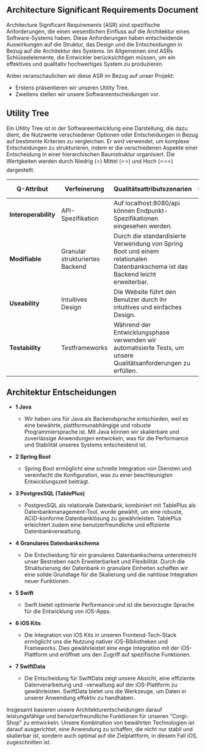 ## Architecture Significant Requirements Document ##
Architecture Significant Requirements (ASR) sind spezifische Anforderungen, die einen wesentlichen Einfluss auf die Architektur eines Software-Systems haben. 
Diese Anforderungen haben entscheidende Auswirkungen auf die Struktur, das Design und die Entscheidungen in Bezug auf die Architektur des Systems. 
Im Allgemeinen sind ASRs Schlüsselelemente, die Entwickler berücksichtigen müssen, um ein effektives und qualitativ hochwertiges System zu produzieren.

Anbei veranschaulichen wir diese ASR im Bezug auf unser Projekt:
- Erstens präsentieren wir unseren Utility Tree.
- Zweitens stellen wir unsere Softwareentscheidungen vor.

## Utility Tree ##

Ein Utility Tree ist in der Softwareentwicklung eine Darstellung, die dazu dient, die Nutzwerte verschiedener Optionen oder Entscheidungen in Bezug auf bestimmte Kriterien zu vergleichen.
Er wird verwendet, um komplexe Entscheidungen zu strukturieren, indem er die verschiedenen Aspekte einer Entscheidung in einer hierarchischen Baumstruktur organisiert.
Die Wertgkeiten werden durch Niedrig (⭐) Mittel (⭐⭐) und Hoch (⭐⭐⭐) dargestellt.

| Q-Attribut          | Verfeinerung                  | Qualitätsattributszenarien                                     | Geschäftswert | Technisches Risiko |
|---------------------|-------------------------------|------------------------------------------------------------------|---------------|--------------------|
| **Interoperability**| API-Spezifikation             | Auf localhost:8080/api können Endpunkt-Spezifikationen eingesehen werden. | ⭐⭐ | ⭐         |
| **Modifiable**  | Granular strukturiertes Backend| Durch die standardisierte Verwendung von Spring Boot und einem relationalen Datenbankschema ist das Backend leicht erweiterbar. | ⭐⭐⭐      | ⭐⭐⭐           |
| **Useability** | Intuitives Design         | Die Website führt den Benutzer durch ihr intuitives und einfaches Design. | ⭐⭐⭐      | ⭐⭐          |
| **Testability**      | Testframeworks                | Während der Entwicklungsphase verwenden wir automatisierte Tests, um unsere Qualitätsanforderungen zu erfüllen. | ⭐⭐⭐      | ⭐⭐          |

## Architektur Entscheidungen ##

- **1 Java**
  - Wir haben uns für Java als Backendsprache entschieden, weil es eine bewährte, plattformunabhängige und robuste Programmiersprache ist. Mit Java können wir skalierbare und zuverlässige Anwendungen entwickeln, was für die Performance und Stabilität unseres Systems entscheidend ist.

- **2 Spring Boot**
  - Spring Boot ermöglicht eine schnelle Integration von Diensten und vereinfacht die Konfiguration, was zu einer beschleunigten Entwicklungszeit beiträgt.

- **3 PostgresSQL (TablePlus)**
  - PostgresSQL als relationale Datenbank, kombiniert mit TablePlus als Datenbankmanagement-Tool, wurde gewählt, um eine robuste, ACID-konforme Datenbanklösung zu gewährleisten. TablePlus erleichtert zudem eine benutzerfreundliche und effiziente Datenbankverwaltung.

- **4 Granulares Datenbankschema**
  - Die Entscheidung für ein granulares Datenbankschema unterstreicht unser Bestreben nach Erweiterbarkeit und Flexibilität. Durch die Strukturierung der Datenbank in granulare Einheiten schaffen wir eine solide Grundlage für die Skalierung und die nahtlose Integration neuer Funktionen.

- **5 Swift**
  - Swift bietet optimierte Performance und ist die bevorzugte Sprache für die Entwicklung von iOS-Apps.

- **6 iOS Kits**
  - Die Integration von iOS Kits in unseren Frontend-Tech-Stack ermöglicht uns die Nutzung nativer iOS-Bibliotheken und Frameworks. Dies gewährleistet eine enge Integration mit der iOS-Plattform und eröffnet uns den Zugriff auf spezifische Funktionen.

- **7 SwiftData**
  - Die Entscheidung für SwiftData zeigt unsere Absicht, eine effiziente Datenverarbeitung und -verwaltung auf der iOS-Plattform zu gewährleisten. SwiftData bietet uns die Werkzeuge, um Daten in unserer Anwendung effektiv zu handhaben.

Insgesamt basieren unsere Architekturentscheidungen darauf leistungsfähige und benutzerfreundliche Funktionen für unseren "Corgi-Shop" zu entwickeln. 
Unsere Kombination von bewährten Technologien ist darauf ausgerichtet, eine Anwendung zu schaffen, die nicht nur stabil und skalierbar ist, sondern auch optimal auf die Zielplattform, in diesem Fall iOS, zugeschnitten ist.
